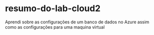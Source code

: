 # resumo-do-lab-cloud2
Aprendi sobre as configurações de um banco de dados no Azure assim como as configurações para uma maquina virtual
